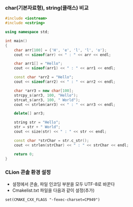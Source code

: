 ### char(기본자료형), string(클래스) 비교

```cpp
#include <iostream>
#include <cstring>

using namespace std;

int main()
{
    char arr[100] = {'H', 'e', 'l', 'l', 'o'};
    cout << sizeof(arr) << " : " << arr << endl;

    char arr1[] = "Hello";
    cout << sizeof(arr1) << " : " << arr1 << endl;

    const char *arr2 = "Hello";
    cout << sizeof(arr2) << " : " << arr2 << endl;

    char *arr3 = new char[100];
    strcpy_s(arr3, 100, "Hello");
    strcat_s(arr3, 100, " World");
    cout << strlen(arr3) << " : " << arr3 << endl;

    delete[] arr3;

    string str = "Hello";
    str = str + " World";
    cout << size(str) << " : " << str << endl;

    const char *strChar = str.c_str();
    cout << strlen(strChar) << " : " << strChar << endl;

    return 0;
}
```

### CLion 콘솔 환경 설정
* 설정에서 콘솔, 파일 인코딩 부분을 모두 UTF-8로 바꾼다
* Cmakelist.txt 파일을 다음과 같이 설정(추가)
```txt
set(CMAKE_CXX_FLAGS "-fexec-charset=CP949")
```

